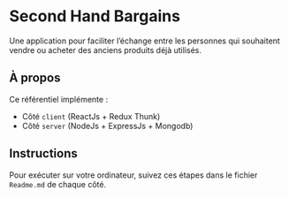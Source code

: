 # Second Hand Bargains
Une application pour faciliter l’échange entre les personnes qui souhaitent vendre ou acheter des anciens produits déjà utilisés.

## À propos
 
 Ce référentiel implémente :
 - Côté `client` (ReactJs + Redux Thunk)
 - Côté `server` (NodeJs + ExpressJs + Mongodb)

## Instructions
 
Pour exécuter sur votre ordinateur, suivez ces étapes dans le fichier `Readme.md` de chaque côté.
 